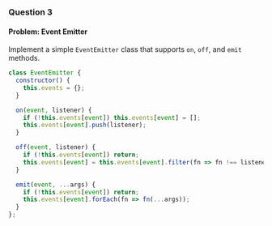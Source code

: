 ### Question 3

#### Problem: Event Emitter
Implement a simple `EventEmitter` class that supports `on`, `off`, and `emit` methods.

```js
class EventEmitter {
  constructor() {
    this.events = {};
  }

  on(event, listener) {
    if (!this.events[event]) this.events[event] = [];
    this.events[event].push(listener);
  }

  off(event, listener) {
    if (!this.events[event]) return;
    this.events[event] = this.events[event].filter(fn => fn !== listener);
  }

  emit(event, ...args) {
    if (!this.events[event]) return;
    this.events[event].forEach(fn => fn(...args));
  }
};
```
